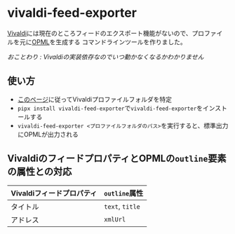 # vivaldi-feed-exporter

[Vivaldi](https://vivaldi.com)には現在のところフィードのエクスポート機能がないので、プロファイルを元に[OPML](http://opml.org)を生成する
コマンドラインツールを作りました。

*おことわり : Vivaldiの実装依存なのでいつ動かなくなるかわかりません*

## 使い方

- [このページ](https://help.vivaldi.com/ja/desktop-ja/tools-ja/import-and-export-browser-data/#Vivaldi)に従ってVivaldiプロファイルフォルダを特定
- `pipx install vivaldi-feed-exporter`で`vivaldi-feed-exporter`をインストールする
- `vivaldi-feed-exporter <プロファイルフォルダのパス>`を実行すると、標準出力にOPMLが出力される

## VivaldiのフィードプロパティとOPMLの`outline`要素の属性との対応

Vivaldiフィードプロパティ|`outline`属性
-|-
タイトル|`text`, `title`
アドレス|`xmlUrl`
